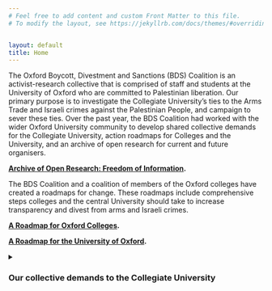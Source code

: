 ```yaml
---
# Feel free to add content and custom Front Matter to this file.
# To modify the layout, see https://jekyllrb.com/docs/themes/#overriding-theme-defaults


layout: default
title: Home
---
```


The Oxford Boycott, Divestment and Sanctions (BDS) Coalition is an activist-research collective that is comprised of staff and students at the University of Oxford who are committed to Palestinian liberation. Our primary purpose is to investigate the Collegiate University’s ties to the Arms Trade and Israeli crimes against the Palestinian People, and campaign to sever these ties. Over the past year, the BDS Coalition had worked with the wider Oxford University community to develop shared collective demands for the Collegiate University, action roadmaps for Colleges and the University, and an archive of open research for current and future organisers. 

**[Archive of Open Research: Freedom of Information](./archiveoffois.md).**

The BDS Coalition and a coalition of members of the Oxford colleges have created a roadmaps for change. These roadmaps include comprehensive steps colleges and the central University should take to increase transparency and divest from arms and Israeli crimes. 

**[A Roadmap for Oxford Colleges](./collegeroadmap.pdf).**

**[A Roadmap for the University of Oxford](./collegeroadmap.pdf).**

<details>
<summary><strong><h3>Our collective demands to the Collegiate University<h3><strong></summary>
  
1. Disclose University-wide Assets
2. Divest University-wide Assets 
3. Overhaul Investment Policy
4. Boycott Institutional Relationships
5. Drop Barclays 
6. Rebuild and Reinvest
   
We share these demands with the student-led [Oxford Action for Palestine (OA4P) Solidarity Encampment](https://linktr.ee/oxact4pal). The Primer on our demands to the University of Oxford can be found here: [https://oxfordbds.github.io/data/primer.pdf](https://oxfordbds.github.io/data/primer.pdf)
</details>

